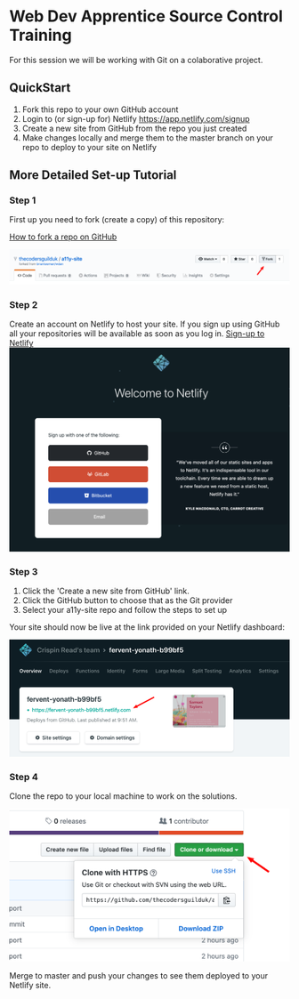 # Web Dev Apprentice Source Control Training

For this session we will be working with Git on a colaborative project.

## QuickStart
1. Fork this repo to your own GitHub account
1. Login to (or sign-up for) Netlify https://app.netlify.com/signup
1. Create a new site from GitHub from the repo you just created
1. Make changes locally and merge them to the master branch on your repo to deploy to your site on Netlify

## More Detailed Set-up Tutorial

### Step 1
First up you need to fork (create a copy) of this repository:

[How to fork a repo on GitHub](https://help.github.com/en/github/getting-started-with-github/fork-a-repo)

![Fork a repo button on GitHub](resources/readme/fork-repo.png)

### Step 2
Create an account on Netlify to host your site. If you sign up using GitHub all your repositories will be available as soon as you log in.
[Sign-up to Netlify](https://app.netlify.com/signup)
![Fork a repo button on GitHub](resources/readme/netlify-signup.png)

### Step 3
1. Click the 'Create a new site from GitHub' link.
1. Click the GitHub button to choose that as the Git provider
1. Select your a11y-site repo and follow the steps to set up

Your site should now be live at the link provided on your Netlify dashboard:

![Netlify URL location](resources/readme/netlify-url.png)

### Step 4
Clone the repo to your local machine to work on the solutions.

![GitHub clone button](resources/readme/github-clone.png)

Merge to master and push your changes to see them deployed to your Netlify site.
